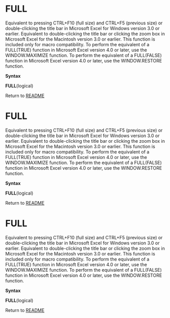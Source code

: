 # FULL

Equivalent to pressing CTRL+F10 (full size) and CTRL+F5 (previous size)
or double-clicking the title bar in Microsoft Excel for Windows version
3.0 or earlier. Equivalent to double-clicking the title bar or clicking
the zoom box in Microsoft Excel for the Macintosh version 3.0 or
earlier. This function is included only for macro compatibility. To
perform the equivalent of a FULL(TRUE) function in Microsoft Excel
version 4.0 or later, use the WINDOW.MAXIMIZE function. To perform the
equivalent of a FULL(FALSE) function in Microsoft Excel version 4.0 or
later, use the WINDOW.RESTORE function.

**Syntax**

**FULL**(logical)



Return to [README](README.md#F)

# FULL

Equivalent to pressing CTRL+F10 (full size) and CTRL+F5 (previous size)
or double-clicking the title bar in Microsoft Excel for Windows version
3.0 or earlier. Equivalent to double-clicking the title bar or clicking
the zoom box in Microsoft Excel for the Macintosh version 3.0 or
earlier. This function is included only for macro compatibility. To
perform the equivalent of a FULL(TRUE) function in Microsoft Excel
version 4.0 or later, use the WINDOW.MAXIMIZE function. To perform the
equivalent of a FULL(FALSE) function in Microsoft Excel version 4.0 or
later, use the WINDOW.RESTORE function.

**Syntax**

**FULL**(logical)



Return to [README](README.md#F)

# FULL

Equivalent to pressing CTRL+F10 (full size) and CTRL+F5 (previous size)
or double-clicking the title bar in Microsoft Excel for Windows version
3.0 or earlier. Equivalent to double-clicking the title bar or clicking
the zoom box in Microsoft Excel for the Macintosh version 3.0 or
earlier. This function is included only for macro compatibility. To
perform the equivalent of a FULL(TRUE) function in Microsoft Excel
version 4.0 or later, use the WINDOW.MAXIMIZE function. To perform the
equivalent of a FULL(FALSE) function in Microsoft Excel version 4.0 or
later, use the WINDOW.RESTORE function.

**Syntax**

**FULL**(logical)



Return to [README](README.md#F)

